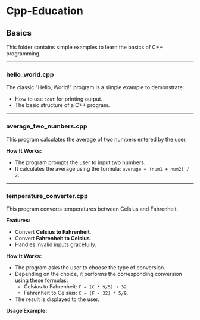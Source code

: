 # Cpp-Education

## Basics  
This folder contains simple examples to learn the basics of C++ programming.  

---

### **hello_world.cpp**  
The classic "Hello, World!" program is a simple example to demonstrate:  
- How to use `cout` for printing output.  
- The basic structure of a C++ program.  

---

### **average_two_numbers.cpp**  
This program calculates the average of two numbers entered by the user.  

**How It Works:**  
- The program prompts the user to input two numbers.  
- It calculates the average using the formula: `average = (num1 + num2) / 2`.  

---

### **temperature_converter.cpp**  
This program converts temperatures between Celsius and Fahrenheit.  

**Features:**  
- Convert **Celsius to Fahrenheit**.  
- Convert **Fahrenheit to Celsius**.  
- Handles invalid inputs gracefully.  

**How It Works:**  
- The program asks the user to choose the type of conversion.  
- Depending on the choice, it performs the corresponding conversion using these formulas:  
  - Celsius to Fahrenheit: `F = (C * 9/5) + 32`  
  - Fahrenheit to Celsius: `C = (F - 32) * 5/9`.  
- The result is displayed to the user.  

**Usage Example:**  
